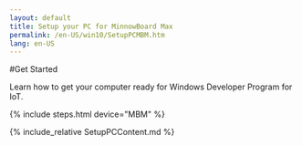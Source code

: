 ```yaml
---
layout: default
title: Setup your PC for MinnowBoard Max
permalink: /en-US/win10/SetupPCMBM.htm
lang: en-US
---
```


#Get Started

Learn how to get your computer ready for Windows Developer Program for IoT.

{% include steps.html device="MBM" %}

{% include_relative SetupPCContent.md %}

